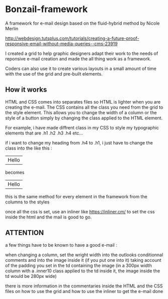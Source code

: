 # Bonzail-framework
A framework for e-mail design based on the fluid-hybrid method by Nicole Merlin

http://webdesign.tutsplus.com/tutorials/creating-a-future-proof-responsive-email-without-media-queries--cms-23919

I created a grid to help graphic designers adapt their work to the needs of reponsive e-mail creation and made the all thing work as a framework.

Coders can also use it to create various layouts in a small amount of time with the use of the grid and pre-built elements.

## How it works

HTML and CSS comes into separates files so HTML is lighter when you are creating the e-mail. The CSS contains all the class you need from the grid to the style element. This allows you to change the width of a column or the style of a button simply by changing the class applied to the HTML element.

For example, i have made diffrent class in my CSS to style my typographic elements that are .h1 .h2 .h3 .h4 etc...

if i want to change my heading from .h4 to .h1, i just have to change the class into the <td> like this :

<table>
  <tr>
    <td class="h4">
      Hello
    </td>
  </tr>
</table>
  
becomes
  
<table>
  <tr>
    <td class="h1">
      Hello
    </td>
  </tr>
</table>
  
this is the same method for every element in the framework from the columns to the styles
  
once all the css is set, use an inliner like https://inliner.cm/ to set the css inside the html and the mail is good to go.
  
## ATTENTION
  
a few things have to be known to have a good e-mail :
  
when changing a column, set the wright width into the outlooks conditionnal comments and into the image inside it (if you put one into it) taking account of the padding you set in the td containing the image (in a 300px width column with a .inner10 class applied to the td inside it, the image inside the td would be 280px wide)

there is more information in the commentaries inside the HTML and the CSS files on how to use the grid and how to use the inliner to get the e-mail done
